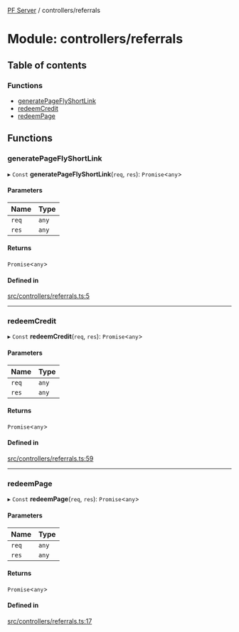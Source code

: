 [PF Server](../README.md) / controllers/referrals

# Module: controllers/referrals

## Table of contents

### Functions

- [generatePageFlyShortLink](controllers_referrals.md#generatepageflyshortlink)
- [redeemCredit](controllers_referrals.md#redeemcredit)
- [redeemPage](controllers_referrals.md#redeempage)

## Functions

### generatePageFlyShortLink

▸ `Const` **generatePageFlyShortLink**(`req`, `res`): `Promise`<`any`\>

#### Parameters

| Name | Type |
| :------ | :------ |
| `req` | `any` |
| `res` | `any` |

#### Returns

`Promise`<`any`\>

#### Defined in

[src/controllers/referrals.ts:5](https://bitbucket.org/bravebits/pfserver/src/83cf3bb/src/controllers/referrals.ts#lines-5)

___

### redeemCredit

▸ `Const` **redeemCredit**(`req`, `res`): `Promise`<`any`\>

#### Parameters

| Name | Type |
| :------ | :------ |
| `req` | `any` |
| `res` | `any` |

#### Returns

`Promise`<`any`\>

#### Defined in

[src/controllers/referrals.ts:59](https://bitbucket.org/bravebits/pfserver/src/83cf3bb/src/controllers/referrals.ts#lines-59)

___

### redeemPage

▸ `Const` **redeemPage**(`req`, `res`): `Promise`<`any`\>

#### Parameters

| Name | Type |
| :------ | :------ |
| `req` | `any` |
| `res` | `any` |

#### Returns

`Promise`<`any`\>

#### Defined in

[src/controllers/referrals.ts:17](https://bitbucket.org/bravebits/pfserver/src/83cf3bb/src/controllers/referrals.ts#lines-17)
